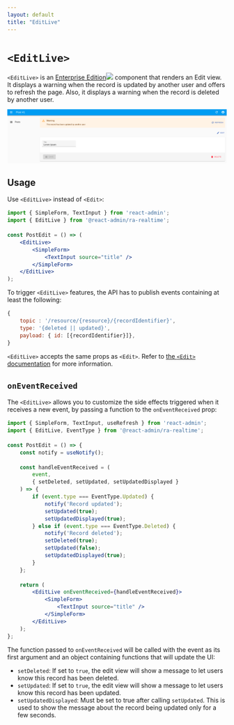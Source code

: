 ```yaml
---
layout: default
title: "EditLive"
---
```


# `<EditLive>`

`<EditLive>` is an [Enterprise Edition](https://marmelab.com/ra-enterprise)<img class="icon" src="./img/premium.svg" /> component that renders an Edit view. It displays a warning when the record is updated by another user and offers to refresh the page. Also, it displays a warning when the record is deleted by another user.

![EditLive](./img/EditLive.png)

## Usage

Use `<EditLive>` instead of `<Edit>`:

```jsx
import { SimpleForm, TextInput } from 'react-admin';
import { EditLive } from '@react-admin/ra-realtime';

const PostEdit = () => (
    <EditLive>
        <SimpleForm>
            <TextInput source="title" />
        </SimpleForm>
    </EditLive>
);
```

To trigger `<EditLive>` features, the API has to publish events containing at least the following:

```js
{
    topic : '/resource/{resource}/{recordIdentifier}',
    type: '{deleted || updated}',
    payload: { id: [{recordIdentifier}]},
}
```

`<EditLive>` accepts the same props as `<Edit>`. Refer to [the `<Edit>` documentation](./Edit.md) for more information.

## `onEventReceived`

The `<EditLive>` allows you to customize the side effects triggered when it receives a new event, by passing a function to the `onEventReceived` prop:

```jsx
import { SimpleForm, TextInput, useRefresh } from 'react-admin';
import { EditLive, EventType } from '@react-admin/ra-realtime';

const PostEdit = () => {
    const notify = useNotify();

    const handleEventReceived = (
        event,
        { setDeleted, setUpdated, setUpdatedDisplayed }
    ) => {
        if (event.type === EventType.Updated) {
            notify('Record updated');
            setUpdated(true);
            setUpdatedDisplayed(true);
        } else if (event.type === EventType.Deleted) {
            notify('Record deleted');
            setDeleted(true);
            setUpdated(false);
            setUpdatedDisplayed(true);
        }
    };

    return (
        <EditLive onEventReceived={handleEventReceived}>
            <SimpleForm>
                <TextInput source="title" />
            </SimpleForm>
        </EditLive>
    );
};
```

The function passed to `onEventReceived` will be called with the event as its first argument and an object containing functions that will update the UI:

-   `setDeleted`: If set to `true`, the edit view will show a message to let users know this record has been deleted.
-   `setUpdated`: If set to `true`, the edit view will show a message to let users know this record has been updated.
-   `setUpdatedDisplayed`: Must be set to true after calling `setUpdated`. This is used to show the message about the record being updated only for a few seconds.

